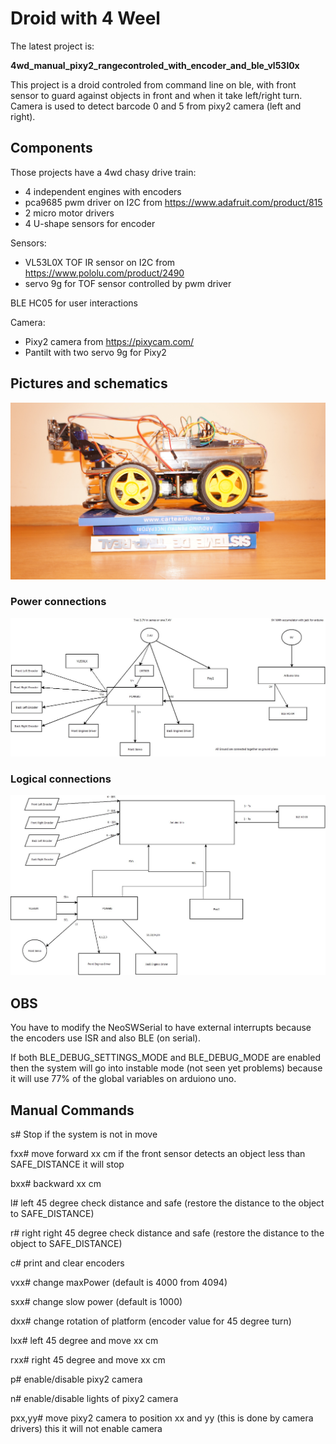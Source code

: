 # Droid with 4 Weel

The latest project is:

 **4wd_manual_pixy2_rangecontroled_with_encoder_and_ble_vl53l0x**
 
 This project is a droid controled from command line on ble, with front sensor to guard 
against objects in front and when it take left/right turn. Camera is used to detect barcode 0 and 5 from
pixy2 camera (left and right). 

## Components
Those projects have a 4wd chasy drive train:
-   4 independent engines with encoders
-   pca9685 pwm driver on I2C from https://www.adafruit.com/product/815
-   2 micro motor drivers
-   4 U-shape sensors for encoder

Sensors:
-   VL53L0X TOF IR sensor on I2C from https://www.pololu.com/product/2490
-   servo 9g for TOF sensor controlled by pwm driver

BLE HC05 for user interactions

Camera:
-   Pixy2 camera from https://pixycam.com/
-   Pantilt with two servo 9g for Pixy2

## Pictures and schematics
![4wd Droid with pixy2 camera](./docs/4wd_pixy_droid.jpg)
### Power connections
![Power lines](./docs/power_lines.jpeg)
### Logical connections
![Logical lines](./docs/logical_lines.jpeg)


## OBS
You have to modify the NeoSWSerial to have external interrupts because the encoders use ISR and also BLE (on serial).

If both BLE_DEBUG_SETTINGS_MODE and BLE_DEBUG_MODE are enabled then the system will go into instable mode 
(not seen yet problems) because it will use 77% of the global variables on arduiono uno.
 
## Manual Commands

s# Stop if the system is not in move

fxx# move forward xx cm if the front sensor detects an object less than SAFE_DISTANCE it will stop
 
bxx# backward xx cm

l# left 45 degree check distance and safe (restore the distance to the object to SAFE_DISTANCE)

r# right right 45 degree check distance and safe (restore the distance to the object to SAFE_DISTANCE)

c# print and clear encoders

vxx# change maxPower (default is 4000 from 4094)

sxx# change slow power (default is 1000)

dxx# change rotation of platform (encoder value for 45 degree turn)

lxx# left 45 degree and move xx cm

rxx# right 45 degree and move xx cm

p# enable/disable pixy2 camera

n# enable/disable lights of pixy2 camera

pxx,yy# move pixy2 camera to position xx and yy (this is done by camera drivers) this it will not enable camera